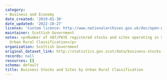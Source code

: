 ```yaml
---
category:
- Business and Economy
date_created: '2019-01-30'
date_updated: '2022-10-27'
license: 'Custom licence: http://www.nationalarchives.gov.uk/doc/open-government-licence/version/3/'
maintainer: Scottish Government
notes: <p>Number of VAT/PAYE registered stocks and sites operating in Scotland by
  Urban Rural Classification</p>
organization: Scottish Government
original_dataset_link: http://statistics.gov.scot/data/business-stocks-and-sites-by-urban-rural-classification
records: null
resources: []
schema: default
title: Business Stocks and Sites by Urban Rural Classification
---
```

